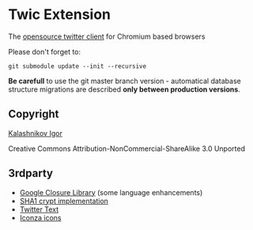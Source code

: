# Twic Extension

The [opensource twitter client](http://twicext.com) for Chromium based browsers

Please don't forget to:

    git submodule update --init --recursive

**Be carefull** to use the git master branch version - automatical database structure migrations are described **only between production versions**.

## Copyright

[Kalashnikov Igor](mailto:igor.kalashnikov@gmail.com)

Creative Commons Attribution-NonCommercial-ShareAlike 3.0 Unported

## 3rdparty

* [Google Closure Library](http://code.google.com/closure/library/) (some language enhancements)
* [SHA1 crypt implementation](http://pajhome.org.uk/crypt/md5)
* [Twitter Text](https://github.com/twitter/twitter-text-js)
* [Iconza icons](http://www.iconza.com/)
